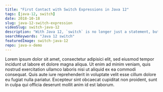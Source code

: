 ```yaml
---
title: "First Contact with Switch Expressions in Java 12"
tags: [java-12, switch]
date: 2018-10-18
slug: java-12-switch-expression
videoSlug: switch-java-12
description: "With Java 12, `switch` is no longer just a statement, but becomes an expression. Let's take a look!"
searchKeywords: "Java 12 switch"
featuredImage: switch-java-12
repo: java-x-demo
---
```


Lorem ipsum dolor sit amet, consectetur adipisici elit, sed eiusmod tempor incidunt ut labore et dolore magna aliqua.
Ut enim ad minim veniam, quis nostrud exercitation ullamco laboris nisi ut aliquid ex ea commodi consequat.
Quis aute iure reprehenderit in voluptate velit esse cillum dolore eu fugiat nulla pariatur.
Excepteur sint obcaecat cupiditat non proident, sunt in culpa qui officia deserunt mollit anim id est laborum.